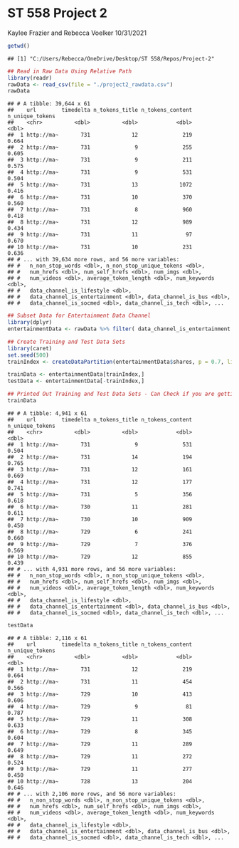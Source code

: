 ST 558 Project 2
================
Kaylee Frazier and Rebecca Voelker
10/31/2021

``` r
getwd()
```

    ## [1] "C:/Users/Rebecca/OneDrive/Desktop/ST 558/Repos/Project-2"

``` r
## Read in Raw Data Using Relative Path
library(readr)
rawData <- read_csv(file = "./project2_rawdata.csv") 
rawData
```

    ## # A tibble: 39,644 x 61
    ##    url        timedelta n_tokens_title n_tokens_content n_unique_tokens
    ##    <chr>          <dbl>          <dbl>            <dbl>           <dbl>
    ##  1 http://ma~       731             12              219           0.664
    ##  2 http://ma~       731              9              255           0.605
    ##  3 http://ma~       731              9              211           0.575
    ##  4 http://ma~       731              9              531           0.504
    ##  5 http://ma~       731             13             1072           0.416
    ##  6 http://ma~       731             10              370           0.560
    ##  7 http://ma~       731              8              960           0.418
    ##  8 http://ma~       731             12              989           0.434
    ##  9 http://ma~       731             11               97           0.670
    ## 10 http://ma~       731             10              231           0.636
    ## # ... with 39,634 more rows, and 56 more variables:
    ## #   n_non_stop_words <dbl>, n_non_stop_unique_tokens <dbl>,
    ## #   num_hrefs <dbl>, num_self_hrefs <dbl>, num_imgs <dbl>,
    ## #   num_videos <dbl>, average_token_length <dbl>, num_keywords <dbl>,
    ## #   data_channel_is_lifestyle <dbl>,
    ## #   data_channel_is_entertainment <dbl>, data_channel_is_bus <dbl>,
    ## #   data_channel_is_socmed <dbl>, data_channel_is_tech <dbl>, ...

``` r
## Subset Data for Entertainment Data Channel
library(dplyr)
entertainmentData <- rawData %>% filter( data_channel_is_entertainment == 1)

## Create Training and Test Data Sets
library(caret)
set.seed(500)
trainIndex <- createDataPartition(entertainmentData$shares, p = 0.7, list = FALSE)

trainData <- entertainmentData[trainIndex,]
testData <- entertainmentData[-trainIndex,]

## Printed Out Training and Test Data Sets - Can Check if you are getting matching first ~5 Observations (Using Seed = 500)
trainData
```

    ## # A tibble: 4,941 x 61
    ##    url        timedelta n_tokens_title n_tokens_content n_unique_tokens
    ##    <chr>          <dbl>          <dbl>            <dbl>           <dbl>
    ##  1 http://ma~       731              9              531           0.504
    ##  2 http://ma~       731             14              194           0.765
    ##  3 http://ma~       731             12              161           0.669
    ##  4 http://ma~       731             12              177           0.741
    ##  5 http://ma~       731              5              356           0.618
    ##  6 http://ma~       730             11              281           0.611
    ##  7 http://ma~       730             10              909           0.450
    ##  8 http://ma~       729              6              241           0.660
    ##  9 http://ma~       729              7              376           0.569
    ## 10 http://ma~       729             12              855           0.439
    ## # ... with 4,931 more rows, and 56 more variables:
    ## #   n_non_stop_words <dbl>, n_non_stop_unique_tokens <dbl>,
    ## #   num_hrefs <dbl>, num_self_hrefs <dbl>, num_imgs <dbl>,
    ## #   num_videos <dbl>, average_token_length <dbl>, num_keywords <dbl>,
    ## #   data_channel_is_lifestyle <dbl>,
    ## #   data_channel_is_entertainment <dbl>, data_channel_is_bus <dbl>,
    ## #   data_channel_is_socmed <dbl>, data_channel_is_tech <dbl>, ...

``` r
testData
```

    ## # A tibble: 2,116 x 61
    ##    url        timedelta n_tokens_title n_tokens_content n_unique_tokens
    ##    <chr>          <dbl>          <dbl>            <dbl>           <dbl>
    ##  1 http://ma~       731             12              219           0.664
    ##  2 http://ma~       731             11              454           0.566
    ##  3 http://ma~       729             10              413           0.606
    ##  4 http://ma~       729              9               81           0.787
    ##  5 http://ma~       729             11              308           0.633
    ##  6 http://ma~       729              8              345           0.604
    ##  7 http://ma~       729             11              289           0.649
    ##  8 http://ma~       729             11              272           0.524
    ##  9 http://ma~       729             11              277           0.450
    ## 10 http://ma~       728             13              204           0.646
    ## # ... with 2,106 more rows, and 56 more variables:
    ## #   n_non_stop_words <dbl>, n_non_stop_unique_tokens <dbl>,
    ## #   num_hrefs <dbl>, num_self_hrefs <dbl>, num_imgs <dbl>,
    ## #   num_videos <dbl>, average_token_length <dbl>, num_keywords <dbl>,
    ## #   data_channel_is_lifestyle <dbl>,
    ## #   data_channel_is_entertainment <dbl>, data_channel_is_bus <dbl>,
    ## #   data_channel_is_socmed <dbl>, data_channel_is_tech <dbl>, ...

